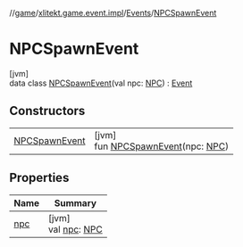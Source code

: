 //[game](../../../../index.md)/[xlitekt.game.event.impl](../../index.md)/[Events](../index.md)/[NPCSpawnEvent](index.md)

# NPCSpawnEvent

[jvm]\
data class [NPCSpawnEvent](index.md)(val npc: [NPC](../../../xlitekt.game.actor.npc/-n-p-c/index.md)) : [Event](../../../xlitekt.game.event/-event/index.md)

## Constructors

| | |
|---|---|
| [NPCSpawnEvent](-n-p-c-spawn-event.md) | [jvm]<br>fun [NPCSpawnEvent](-n-p-c-spawn-event.md)(npc: [NPC](../../../xlitekt.game.actor.npc/-n-p-c/index.md)) |

## Properties

| Name | Summary |
|---|---|
| [npc](npc.md) | [jvm]<br>val [npc](npc.md): [NPC](../../../xlitekt.game.actor.npc/-n-p-c/index.md) |
